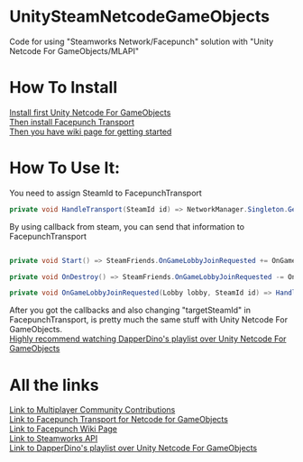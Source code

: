 # UnitySteamNetcodeGameObjects
Code for using "Steamworks Network/Facepunch" solution with "Unity Netcode For GameObjects/MLAPI"

# How To Install

[Install first Unity Netcode For GameObjects](https://docs-multiplayer.unity3d.com/docs/migration/install/index.html)<br/>
[Then install Facepunch Transport](https://github.com/Unity-Technologies/multiplayer-community-contributions/tree/main/Transports/com.community.netcode.transport.facepunch)<br/>
[Then you have wiki page for getting started](https://wiki.facepunch.com/steamworks/)<br/>

# How To Use It:

You need to assign SteamId to FacepunchTransport

```c#
private void HandleTransport(SteamId id) => NetworkManager.Singleton.GetComponent<FacepunchTransport>().targetSteamId = id;
```

By using callback from steam, you can send that information to FacepunchTransport
```c#

private void Start() => SteamFriends.OnGameLobbyJoinRequested += OnGameLobbyJoinRequested; // Add the callback

private void OnDestroy() => SteamFriends.OnGameLobbyJoinRequested -= OnGameLobbyJoinRequested; // Remove the callback

private void OnGameLobbyJoinRequested(Lobby lobby, SteamId id) => HandleTransport(id);
```

After you got the callbacks and also changing "targetSteamId" in FacepunchTransport, is pretty much the same stuff with Unity Netcode For GameObjects.<br/>
[Highly recommend watching DapperDino's playlist over Unity Netcode For GameObjects](https://www.youtube.com/watch?v=4Mf81GdEDU8&list=PLS6sInD7ThM2_N9a1kN2oM4zZ-U-NtT2E)

# All the links

[Link to Multiplayer Community Contributions](https://github.com/Unity-Technologies/multiplayer-community-contributions/)<br/>
[Link to Facepunch Transport for Netcode for GameObjects](https://github.com/Unity-Technologies/multiplayer-community-contributions/tree/main/Transports/com.community.netcode.transport.facepunch)<br/>
[Link to Facepunch Wiki Page](https://wiki.facepunch.com/steamworks/)<br/>
[Link to Steamworks API](https://partner.steamgames.com/doc/api)<br/>
[Link to DapperDino's playlist over Unity Netcode For GameObjects](https://www.youtube.com/watch?v=4Mf81GdEDU8&list=PLS6sInD7ThM2_N9a1kN2oM4zZ-U-NtT2E)
